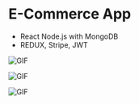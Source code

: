 # E-Commerce App 
- React Node.js with MongoDB
- REDUX, Stripe, JWT


![GIF](https://i.ibb.co/68bH1N8/222-min.gif)

![GIF](https://i.ibb.co/dQyMQp5/file2.gif)

![GIF](https://i.ibb.co/1LkDNqQ/file3.gif)




